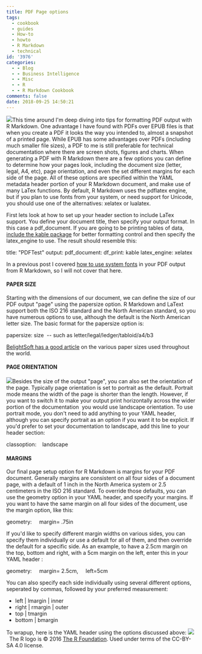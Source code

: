 ```yaml
---
title: PDF Page options
tags:
  - cookbook
  - guides
  - How-to
  - howto
  - R Markdown
  - technical
id: '3976'
categories:
  - - Blog
  - - Business Intelligence
  - - Misc
  - - R
  - - R Markdown Cookbook
comments: false
date: 2018-09-25 14:50:21
---
```


[![](http://edpflager.com/wp-content/uploads/2018/09/rmarkdown-e1538176415459.png)](http://edpflager.com/wp-content/uploads/2018/09/rmarkdown-e1538176415459.png)This time around I'm deep diving into tips for formatting PDF output with R Markdown. One advantage I have found with PDFs over EPUB files is that when you create a PDF it looks the way you intended to, almost a snapshot of a printed page. While EPUB has some advantages over PDFs (including much smaller file sizes), a PDF to me is still preferable for technical documentation where there are screen shots, figures and charts. When generating a PDF with R Markdown there are a few options you can define to determine how your pages look, including the document size (letter, legal, A4, etc), page orientation, and even the set different margins for each side of the page. All of these options are specified within the YAML metadata header portion of your R Markdown document, and make use of many LaTex functions. By default, R Markdown uses the pdflatex engine, but if you plan to use fonts from your system, or need support for Unicode, you should use one of the alternatives: xelatex or lualatex.
<!-- more -->
First lets look at how to set up your header section to include LaTex support. You define your document title, then specify your output format. In this case a pdf\_document. If you are going to be printing tables of data, [include the kable package](http://edpflager.com/2018/09/14/r-markdown-cookbook-table-formatting-for-pdf/) for better formatting control and then specify the latex\_engine to use. The result should resemble this:

title: "PDFTest"
  output: 
    pdf\_document:
      df\_print: kable
      latex\_engine: xelatex

In a previous post I covered [how to use system fonts](http://edpflager.com/2018/09/12/r-markdown-cookbook-font-formatting/) in your PDF output from R Markdown, so I will not cover that here.

#### PAPER SIZE

Starting with the dimensions of our document, we can define the size of our PDF output "page" using the papersize option. R Markdown and LaText support both the ISO 216 standard and the North American standard, so you have numerous options to use, although the default is the North American letter size. The basic format for the papersize option is:

papersize: size  -- such as letter/legal/ledger/tabloid/a4/b3

[BelightSoft has a good article](https://www.belightsoft.com/products/resources/paper-sizes-and-formats-explained) on the various paper sizes used throughout the world.

#### PAGE ORIENTATION

[![](http://edpflager.com/wp-content/uploads/2018/09/portrait-landscape-300x213.jpg)](http://edpflager.com/wp-content/uploads/2018/09/portrait-landscape.jpg)Besides the size of the output "page", you can also set the orientation of the page. Typically page orientation is set to portrait as the default. Portrait mode means the width of the page is shorter than the length. However, if you want to switch it to make your output print horizontally across the wider portion of the documentation  you would use landscape orientation. To use portrait mode, you don't need to add anything to your YAML header, although you can specify portrait as an option if you want it to be explicit. If you'd prefer to set your documentation to landscape, add this line to your header section:

classoption:
   landscape

#### MARGINS

Our final page setup option for R Markdown is margins for your PDF document. Generally margins are consistent on all four sides of a document page, with a default of 1 inch in the North America system or 2.5 centimeters in the ISO 216 standard. To override those defaults, you can use the geometry option in your YAML header, and specify your margins. If you want to have the same margin on all four sides of the document, use the margin option, like this:

geometry:
    margin= .75in

If you'd like to specify different margin widths on various sides, you can specify them individually or use a default for all of them, and then override the default for a specific side. As an example, to have a 2.5cm margin on the top, bottom and right, with a 5cm margin on the left, enter this in your YAML header :

geometry:
    margin= 2.5cm,
    left=5cm

You can also specify each side individually using several different options, seperated by commas, followed by your preferred measurement:

*   left | lmargin | inner
*   right | rmargin | outer
*   top | tmargin
*   bottom | bmargin

To wrapup, here is the YAML header using the options discussed above: [![](http://edpflager.com/wp-content/uploads/2018/09/YAML-example-263x300.png)](http://edpflager.com/wp-content/uploads/2018/09/YAML-example.png)   The R logo is © 2016 [The R Foundation](https://www.r-project.org/logo/). Used under terms of the CC-BY-SA 4.0 license.